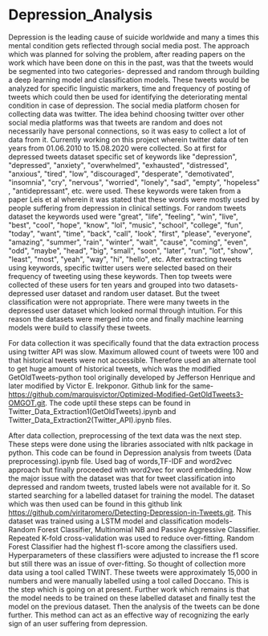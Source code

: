 # Depression_Analysis
Depression is the leading cause of suicide worldwide and many a times this mental condition gets reflected through social media post. The approach which was planned for solving the problem, after reading papers on the work which have been done on this in the past, was that the tweets would be segmented into two categories- depressed and random through building a deep learning model and classification models. These tweets would be analyzed for specific linguistic markers, time and frequency of posting of tweets which could then be used for identifying the deteriorating mental condition in case of depression. The social media platform chosen for collecting data was twitter. The idea behind choosing twitter over other social media platforms was that tweets are random and does not necessarily have personal connections, so it was easy to collect a lot of data from it. Currently working on this project wherein twitter data of ten years from 01.06.2010 to 15.08.2020 were collected. So at first for depressed tweets dataset specific set of keywords like "depression", "depressed", "anxiety", "overwhelmed", "exhausted", "distressed", "anxious", "tired", "low", "discouraged", "desperate", "demotivated", "insomnia", "cry", "nervous", "worried", "lonely", "sad", "empty", "hopeless" , "antidepressant", etc. were used. These keywords were taken from a paper Leis et al wherein it was stated that these words were mostly used by people suffering from depression in clinical settings. For random tweets dataset the keywords used were "great", "life", "feeling", "win", "live", "best", "cool", "hope", "know", "lol", "music", "school", "college", "fun", "today", "want", "time", "back", "call", "look", "first", "please", "everyone", "amazing", "summer", "rain", "winter", "wait", "cause", "coming", "even", "odd", "maybe", "head", "big", "small", "soon", "later", "run", "lot", "show", "least", "most", "yeah", "way", "hi", "hello", etc. After extracting tweets using keywords, specific twitter users were selected based on their frequency of tweeting using these keywords. Then top tweets were collected of these users for ten years and grouped into two datasets- depressed user dataset and random user dataset. But the tweet classification were not appropriate. There were many tweets in the depressed user dataset which looked normal through intuition. For this reason the datasets were merged into one and finally machine learning models were build to classify these tweets.

For data collection it was specifically found that the data extraction process using twitter API was slow. Maximum allowed count of tweets were 100 and that historical tweets were not accessible. Therefore used an alternate tool to get huge amount of historical tweets, which was the modified GetOldTweets-python tool originally developed by Jefferson Henrique and later modified by Victor E. Irekponor. Github link for the same- https://github.com/marquisvictor/Optimized-Modified-GetOldTweets3-OMGOT.git. The code uptil these steps can be found in Twitter_Data_Extraction1(GetOldTweets).ipynb and Twitter_Data_Extraction2(Twitter_API).ipynb files.

After data collection, preprocessing of the text data was the next step. These steps were done using the libraries associated with nltk package in python. This code can be found in Depression analysis from tweets (Data preprocessing).ipynb file. Used bag of words,TF-IDF and word2vec approach but finally proceeded with word2vec for word embedding. Now the major issue with the dataset was that for tweet classification into depressed and random tweets, trusted labels were not available for it. So started searching for a labelled dataset for training the model. The dataset which was then used can be found in this github link https://github.com/viritaromero/Detecting-Depression-in-Tweets.git. This dataset was trained using a LSTM model and classification models- Random Forest Classifier, Multinomial NB and Passive Aggressive Classifier. Repeated K-fold cross-validation was used to reduce over-fitting. Random Forest Classifier had the highest f1-score among the classifiers used. Hyperparameters of these classifiers were adjusted to increase the f1 score but still there was an issue of over-fitting. So thought of collection more data using a tool called TWINT. These tweets were approximately 15,000 in numbers and were manually labelled using a tool called Doccano. This is the step which is going on at present. Further work which remains is that the model needs to be trained on these labelled dataset and finally test the model on the previous dataset. Then the analysis of the tweets can be done further. This method can act as an effective way of recognizing the early sign of an user suffering from depression.

     
